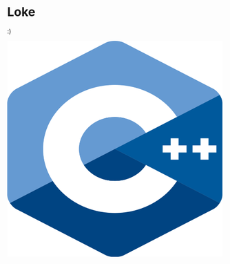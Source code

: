 # Loke
:)

<img src="https://github.com/StudyRealm/Loke/blob/main/.graphics/c-plus-plus-wallpapers.png"  width="500" height="500">
